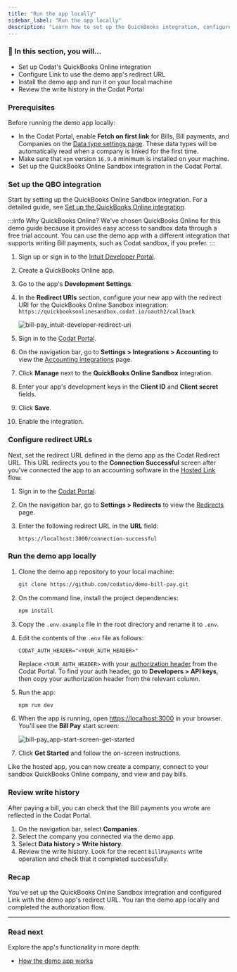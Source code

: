```yaml
---
title: "Run the app locally"
sidebar_label: "Run the app locally"
description: "Learn how to set up the QuickBooks integration, configure Codat, and run the bill pay demo app on your local machine"
---
```


### 🚀 In this section, you will...

- Set up Codat's QuickBooks Online integration
- Configure Link to use the demo app's redirect URL
- Install the demo app and run it on your local machine
- Review the write history in the Codat Portal

### Prerequisites

Before running the demo app locally:

- In the Codat Portal, enable **Fetch on first link** for Bills, Bill payments, and Companies on the <a href="https://app.codat.io/settings/data-types" target="_blank">Data type settings page</a>. These data types will be automatically read when a company is linked for the first time.
- Make sure that `npm` version `16.9.0` minimum is installed on your machine.
- Set up the QuickBooks Online Sandbox integration in the Codat Portal.

###  Set up the QBO integration

Start by setting up the QuickBooks Online Sandbox integration. For a detailed guide, see [Set up the QuickBooks Online integration](/integrations/accounting/quickbooksonline/accounting-quickbooksonline-new-setup).

:::info Why QuickBooks Online?
We've chosen QuickBooks Online for this demo guide because it provides easy access to sandbox data through a free trial account. You can use the demo app with a different integration that supports writing Bill payments, such as Codat sandbox, if you prefer.
:::

1. Sign up or sign in to the [Intuit Developer Portal](https://developer.intuit.com/).
2. Create a QuickBooks Online app.
3. Go to the app's **Development Settings**.
4. In the **Redirect URIs** section, configure your new app with the redirect URI for the QuickBooks Online Sandbox integration: `https://quickbooksonlinesandbox.codat.io/oauth2/callback`
   
   ![bill-pay_intuit-developer-redirect-uri](/img/use-cases/bill-pay/bill-pay_intuit-developer-redirect-uri.png "Intuit Developer Portal: An app configured with the redirect URI for Codat's QuickBooks Online Sandbox integration.")
   
5. Sign in to the [Codat Portal](https://app.codat.io).
6. On the navigation bar, go to **Settings > Integrations > Accounting** to view the [Accounting integrations](https://app.codat.io/settings/integrations/accounting) page.
7. Click **Manage** next to the **QuickBooks Online Sandbox** integration.
8. Enter your app's development keys in the **Client ID** and **Client secret** fields.
9. Click **Save**.
10. Enable the integration.

###  Configure redirect URLs

Next, set the redirect URL defined in the demo app as the Codat Redirect URL. This URL redirects you to the **Connection Successful** screen after you've connected the app to an accounting software in the [Hosted Link](/auth-flow/authorize-hosted-link) flow.

1. Sign in to the [Codat Portal](https://app.codat.io).
2. On the navigation bar, go to **Settings > Redirects** to view the [Redirects](https://app.codat.io/settings/redirects) page.
3. Enter the following redirect URL in the **URL** field:
   
   ```http
   https://localhost:3000/connection-successful   
   ```

###  Run the demo app locally

1. Clone the demo app repository to your local machine:

   ```sh
   git clone https://github.com/codatio/demo-bill-pay.git
   ```

2. On the command line, install the project dependencies:

   ```sh
   npm install
   ```
   
3. Copy the `.env.example` file in the root directory and rename it to `.env`.
4. Edit the contents of the `.env` file as follows:
   
   ```
   CODAT_AUTH_HEADER="<YOUR_AUTH_HEADER>"
   ```
   
   Replace `<YOUR_AUTH_HEADER>` with your [authorization header](/using-the-api/authentication) from the Codat Portal. To find your auth header, go to **Developers > API keys**, then copy your authorization header from the relevant column.

5. Run the app:

   ```sh
   npm run dev
   ```

6. When the app is running, open [https://localhost:3000](https://localhost:3000) in your browser. You'll see the **Bill Pay** start screen:

   ![bill-pay_app-start-screen-get-started](/img/use-cases/bill-pay/bill-pay_app-start-screen-get-started.png)

7. Click **Get Started** and follow the on-screen instructions.

Like the hosted app, you can now create a company, connect to your sandbox QuickBooks Online company, and view and pay bills.

### Review write history

After paying a bill, you can check that the Bill payments you wrote are reflected in the Codat Portal.

1. On the navigation bar, select **Companies**.
2. Select the company you connected via the demo app.
3. Select **Data history > Write history**.
4. Review the write history. Look for the recent `billPayments` write operation and check that it completed successfully.

### Recap

You've set up the QuickBooks Online Sandbox integration and configured Link with the demo app's redirect URL. You ran the demo app locally and completed the authorization flow.

<hr />

### Read next

Explore the app's functionality in more depth:

- [How the demo app works](/payables/guides/bill-pay/how-the-demo-app-works)
